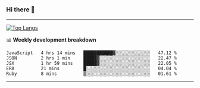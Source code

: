 ### Hi there 👋

-------
[![Top Langs](https://github-readme-stats.vercel.app/api/top-langs/?username=ashish-r)](https://github.com/anuraghazra/github-readme-stats)

📊 **Weekly development breakdown**
<!--START_SECTION:waka-->
```text
JavaScript   4 hrs 14 mins   ███████████▓░░░░░░░░░░░░░   47.12 % 
JSON         2 hrs 1 min     █████▓░░░░░░░░░░░░░░░░░░░   22.47 % 
JSX          1 hr 59 mins    █████▓░░░░░░░░░░░░░░░░░░░   22.05 % 
ERB          21 mins         █░░░░░░░░░░░░░░░░░░░░░░░░   04.04 % 
Ruby         8 mins          ▒░░░░░░░░░░░░░░░░░░░░░░░░   01.61 % 
```
<!--END_SECTION:waka-->
-------

<!--
**ashish-r/ashish-r** is a ✨ _special_ ✨ repository because its `README.md` (this file) appears on your GitHub profile.

Here are some ideas to get you started:

- 🔭 I’m currently working on ...
- 🌱 I’m currently learning ...
- 👯 I’m looking to collaborate on ...
- 🤔 I’m looking for help with ...
- 💬 Ask me about ...
- 📫 How to reach me: ...
- 😄 Pronouns: ...
- ⚡ Fun fact: ...
-->
